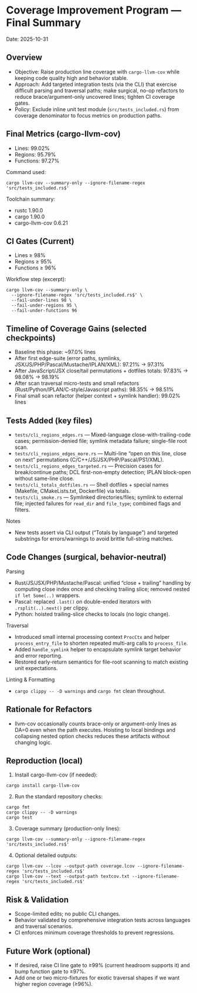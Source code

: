 # Coverage Improvement Program — Final Summary

Date: 2025-10-31

## Overview
- Objective: Raise production line coverage with `cargo-llvm-cov` while keeping code quality high and behavior stable.
- Approach: Add targeted integration tests (via the CLI) that exercise difficult parsing and traversal paths; make surgical, no-op refactors to reduce brace/argument-only uncovered lines; tighten CI coverage gates.
- Policy: Exclude inline unit test module (`src/tests_included.rs`) from coverage denominator to focus metrics on production paths.

## Final Metrics (cargo-llvm-cov)
- Lines: 99.02%
- Regions: 95.79%
- Functions: 97.27%

Command used:
```
cargo llvm-cov --summary-only --ignore-filename-regex 'src/tests_included.rs$'
```

Toolchain summary:
- rustc 1.90.0
- cargo 1.90.0
- cargo-llvm-cov 0.6.21

## CI Gates (Current)
- Lines ≥ 98%
- Regions ≥ 95%
- Functions ≥ 96%

Workflow step (excerpt):
```
cargo llvm-cov --summary-only \
  --ignore-filename-regex 'src/tests_included.rs$' \
  --fail-under-lines 98 \
  --fail-under-regions 95 \
  --fail-under-functions 96
```

## Timeline of Coverage Gains (selected checkpoints)
- Baseline this phase: ~97.0% lines
- After first edge-suite (error paths, symlinks, JSX/JS/PHP/Pascal/Mustache/IPLAN/XML): 97.21% → 97.31%
- After JavaScript/JSX close/tail permutations + dotfiles totals: 97.83% → 98.08% → 98.19%
- After scan traversal micro-tests and small refactors (Rust/Python/IPLAN/C-style/Javascript paths): 98.35% → 98.51%
- Final small scan refactor (helper context + symlink handler): 99.02% lines

## Tests Added (key files)
- `tests/cli_regions_edges.rs` — Mixed-language close-with-trailing-code cases; permission-denied file; symlink metadata failure; single-file root scan.
- `tests/cli_regions_edges_more.rs` — Multi-line “open on this line, close on next” permutations (C/C++/JS/JSX/PHP/Pascal/PS1/XML).
- `tests/cli_regions_edges_targeted.rs` — Precision cases for break/continue paths; DCL first-non-empty detection; IPLAN block-open without same-line close.
- `tests/cli_totals_dotfiles.rs` — Shell dotfiles + special names (Makefile, CMakeLists.txt, Dockerfile) via totals.
- `tests/cli_smoke.rs` — Symlinked directories/files; symlink to external file; injected failures for `read_dir` and `file_type`; combined flags and filters.

Notes
- New tests assert via CLI output (“Totals by language”) and targeted substrings for errors/warnings to avoid brittle full-string matches.

## Code Changes (surgical, behavior-neutral)
Parsing
- Rust/JS/JSX/PHP/Mustache/Pascal: unified “close + trailing” handling by computing close index once and checking trailing slice; removed nested `if let Some(..)` wrappers.
- Pascal: replaced `.last()` on double-ended iterators with `.rsplit(..).next()` per clippy.
- Python: hoisted trailing-slice checks to locals (no logic change).

Traversal
- Introduced small internal processing context `ProcCtx` and helper `process_entry_file` to shorten repeated multi-arg calls to `process_file`.
- Added `handle_symlink` helper to encapsulate symlink target behavior and error reporting.
- Restored early-return semantics for file-root scanning to match existing unit expectations.

Linting & Formatting
- `cargo clippy -- -D warnings` and `cargo fmt` clean throughout.

## Rationale for Refactors
- llvm-cov occasionally counts brace-only or argument-only lines as DA=0 even when the path executes. Hoisting to local bindings and collapsing nested option checks reduces these artifacts without changing logic.

## Reproduction (local)
1) Install cargo-llvm-cov (if needed):
```
cargo install cargo-llvm-cov
```
2) Run the standard repository checks:
```
cargo fmt
cargo clippy -- -D warnings
cargo test
```
3) Coverage summary (production-only lines):
```
cargo llvm-cov --summary-only --ignore-filename-regex 'src/tests_included.rs$'
```
4) Optional detailed outputs:
```
cargo llvm-cov --lcov --output-path coverage.lcov --ignore-filename-regex 'src/tests_included.rs$'
cargo llvm-cov --text --output-path textcov.txt --ignore-filename-regex 'src/tests_included.rs$'
```

## Risk & Validation
- Scope-limited edits; no public CLI changes.
- Behavior validated by comprehensive integration tests across languages and traversal scenarios.
- CI enforces minimum coverage thresholds to prevent regressions.

## Future Work (optional)
- If desired, raise CI line gate to ≥99% (current headroom supports it) and bump function gate to ≥97%.
- Add one or two micro-fixtures for exotic traversal shapes if we want higher region coverage (≥96%).


